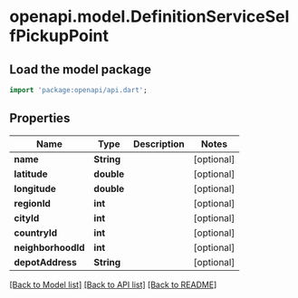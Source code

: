 # openapi.model.DefinitionServiceSelfPickupPoint

## Load the model package
```dart
import 'package:openapi/api.dart';
```

## Properties
Name | Type | Description | Notes
------------ | ------------- | ------------- | -------------
**name** | **String** |  | [optional] 
**latitude** | **double** |  | [optional] 
**longitude** | **double** |  | [optional] 
**regionId** | **int** |  | [optional] 
**cityId** | **int** |  | [optional] 
**countryId** | **int** |  | [optional] 
**neighborhoodId** | **int** |  | [optional] 
**depotAddress** | **String** |  | [optional] 

[[Back to Model list]](../README.md#documentation-for-models) [[Back to API list]](../README.md#documentation-for-api-endpoints) [[Back to README]](../README.md)



